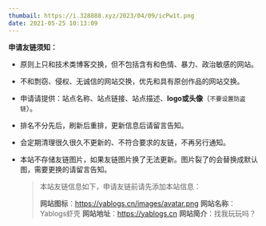 ```yaml
---
thumbail: https://i.328888.xyz/2023/04/09/icPw1t.png
date: 2021-05-25 10:13:09
---
```

**申请友链须知：**

- 原则上只和技术类博客交换，但不包括含有和色情、暴力、政治敏感的网站。

- 不和剽窃、侵权、无诚信的网站交换，优先和具有原创作品的网站交换。

- 申请请提供：站点名称、站点链接、站点描述、**logo或头像**（`不要设置防盗链`）。

- 排名不分先后，刷新后重排，更新信息后请留言告知。

- 会定期清理很久很久不更新的、不符合要求的友链，不再另行通知。

- 本站不存储友链图片，如果友链图片换了无法更新。图片裂了的会替换成默认图，需要更换的请留言告知。

    

    > 本站友链信息如下，申请友链前请先添加本站信息：
    >
    > **网站图标**：https://yablogs.cn/images/avatar.png
    > **网站名称**：Yablogs虾壳
    > **网站地址**：https://yablogs.cn
    > **网站简介**：找我玩玩吗？

